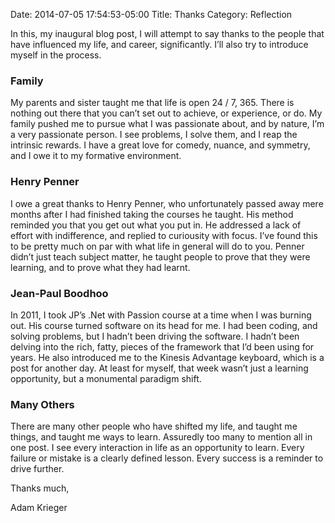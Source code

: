 Date: 2014-07-05 17:54:53-05:00
Title: Thanks
Category: Reflection

In this, my inaugural blog post, I will attempt to say thanks to the people that have influenced my life, and career, significantly. I’ll also try to introduce myself in the process.

<!--more-->

### Family

My parents and sister taught me that life is open 24 / 7, 365. There is nothing out there that you can’t set out to achieve, or experience, or do. My family pushed me to pursue what I was passionate about, and by nature, I’m a very passionate person. I see problems, I solve them, and I reap the intrinsic rewards. I have a great love for comedy, nuance, and symmetry, and I owe it to my formative environment.

### Henry Penner

I owe a great thanks to Henry Penner, who unfortunately passed away mere months after I had finished taking the courses he taught. His method reminded you that you get out what you put in. He addressed a lack of effort with indifference, and replied to curiousity with focus. I’ve found this to be pretty much on par with what life in general will do to you. Penner didn’t just teach subject matter, he taught people to prove that they were learning, and to prove what they had learnt.

### Jean-Paul Boodhoo

In 2011, I took JP’s .Net with Passion course at a time when I was burning out. His course turned software on its head for me. I had been coding, and solving problems, but I hadn’t been driving the software. I hadn’t been delving into the rich, fatty, pieces of the framework that I’d been using for years. He also introduced me to the Kinesis Advantage keyboard, which is a post for another day. At least for myself, that week wasn’t just a learning opportunity, but a monumental paradigm shift.

### Many Others

There are many other people who have shifted my life, and taught me things, and taught me ways to learn. Assuredly too many to mention all in one post. I see every interaction in life as an opportunity to learn. Every failure or mistake is a clearly defined lesson. Every success is a reminder to drive further.

Thanks much,

Adam Krieger
